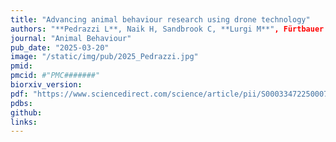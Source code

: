 ```yaml
---
title: "Advancing animal behaviour research using drone technology"
authors: "**Pedrazzi L**, Naik H, Sandbrook C, **Lurgi M**", Fürtbauer I & King AJ
journal: "Animal Behaviour"
pub_date: "2025-03-20"
image: "/static/img/pub/2025_Pedrazzi.jpg"
pmid: 
pmcid: #"PMC#######"
biorxiv_version: 
pdf: "https://www.sciencedirect.com/science/article/pii/S0003347225000740"
pdbs:
github:
links:
---
```

